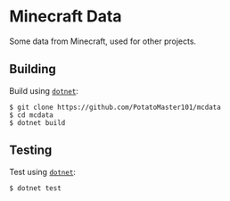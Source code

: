 # Minecraft Data
Some data from Minecraft, used for other projects.

## Building
Build using [`dotnet`](https://dotnet.microsoft.com/download):
```
$ git clone https://github.com/PotatoMaster101/mcdata
$ cd mcdata
$ dotnet build
```

## Testing
Test using [`dotnet`](https://dotnet.microsoft.com/download):
```
$ dotnet test
```
